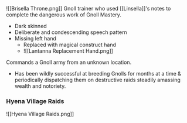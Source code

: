 ![[Brisella Throne.png]]
Gnoll trainer who used [[Linsella]]'s notes to complete the dangerous work of Gnoll Mastery.
- Dark skinned
- Deliberate and condescending speech pattern
- Missing left hand
	- Replaced with magical construct hand
	- ![[Lantanna Replacement Hand.png]]

Commands a Gnoll army from an unknown location.
- Has been wildly successful at breeding Gnolls for months at a time & periodically dispatching them on destructive raids steadily amassing wealth and notoriety.
### Hyena Village Raids
![[Hyena Village Raids.png]]
